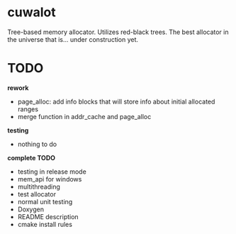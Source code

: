 # cuwalot
Tree-based memory allocator. Utilizes red-black trees. The best allocator in the universe that is... under construction yet.

# TODO
**rework**
- page_alloc: add info blocks that will store info about initial allocated ranges
- merge function in addr_cache and page_alloc

**testing**
- nothing to do

**complete TODO**
- testing in release mode
- mem_api for windows
- multithreading
- test allocator
- normal unit testing
- Doxygen
- README description
- cmake install rules
